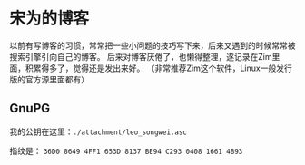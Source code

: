 # 宋为的博客

以前有写博客的习惯，常常把一些小问题的技巧写下来，后来又遇到的时候常常被搜索引擎引向自己的博客。
后来对博客厌倦了，也懒得整理，遂记录在Zim里面，积累得多了，觉得还是发出来好。
（非常推荐Zim这个软件，Linux一般发行版的官方源里面都有）

## GnuPG
我的公钥在这里：`./attachment/leo_songwei.asc`

指纹是：
`36D0 8649 4FF1 653D 8137 BE94 C293 0408 1661 4B93`
